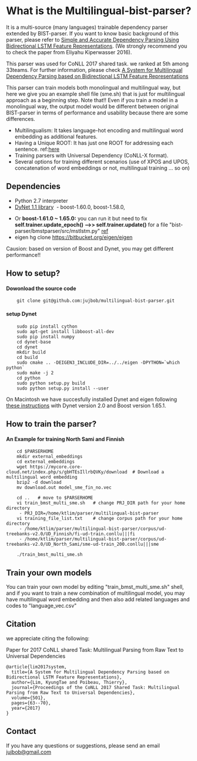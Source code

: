 # What is the Multilingual-bist-parser?

It is a multi-source (many languages) trainable dependency parser extended by BIST-parser. 
If you want to know basic background of this parser, please refer to [Simple and Accurate Dependency Parsing Using Bidirectional LSTM Feature Representations](https://www.transacl.org/ojs/index.php/tacl/article/viewFile/885/198). (We strongly recommend you to check the paper from Eliyahu Kiperwasser 2016). 

This parser was used for CoNLL 2017 shared task. we ranked at 5th among 33teams. For further information, please check [A System for Multilingual Dependency Parsing based on Bidirectional LSTM Feature Representations](http://www.aclweb.org/anthology/K17-3006)

This parser can train models both monolingual and multilingual way, but here we give you an example shell file (sme.sh) that is just for multilingual approach as a beginning step.
Note that!! Even if you train a model in a monolingual way, 
the output model would be different between original BIST-parser in terms of performance and usability because there are some differences.
 - Multilingualism: It takes language-hot encoding and multilingual word embedding as additional features.
 - Having a Unique ROOT: It has just one ROOT for addressing each sentence.  ref:[here](https://github.com/elikip/bist-parser/issues/10)
 - Training parsers with Universal Dependency (CoNLL-X format).
 - Several options for training different scenarios (use of XPOS and UPOS, concatenation of word embeddings or not, multilingual training ... so on)
 
 

## Dependencies

 * Python 2.7 interpreter
 * [DyNet 1.1 library](https://github.com/clab/dynet/tree/master/python)
  - boost-1.60.0, boost-1.58.0,  
  - Or <B>boost-1.61.0 ~ 1.65.0:</B> you can run it but need to fix <b>self.trainer.update_epoch() -->>  self.trainer.update()</B> for a file "bist-parser/bmstparser/src/mstlstm.py" [ref](https://github.com/elikip/bist-parser/issues/15)
  - eigen hg clone https://bitbucket.org/eigen/eigen 
 
 Causion: based on version of Boost and Dynet, you may get different performance!!

## How to setup?

#### Dowonload the source code
```
    git clone git@github.com:jujbob/multilingual-bist-parser.git
```
#### setup Dynet
```
    sudo pip install cython 
    sudo apt-get install libboost-all-dev
    sudo pip install numpy
    cd dynet-base
    cd dynet
    mkdir build
    cd build
    sudo cmake .. -DEIGEN3_INCLUDE_DIR=../../eigen -DPYTHON=`which python`
    sudo make -j 2 
    cd python
    sudo python setup.py build
    sudo python setup.py install --user
```

On Macintosh we have succesfully installed Dynet and eigen following [these instructions](https://github.com/clab/dynet/blob/master/doc/source/python.rst#manual-installation) with Dynet version 2.0 and Boost version 1.65.1.

## How to train the parser?

#### An Example for training North Sami and Finnish
```
    cd $PARSERHOME
    mkdir external_embeddings
    cd external_embeddings
    wget https://mycore.core-cloud.net/index.php/s/gbHTEsIllrbQVKy/download  # Download a multilingual word embedding
    bzip2 -d download
    mv download.out model_sme_fin_no.vec
    
    cd ..   # move to $PARSERHOME
    vi train_bmst_multi_sme.sh   # change PRJ_DIR path for your home directory
     - PRJ_DIR=/home/ktlim/parser/multilingual-bist-parser
    vi training_file_list.txt    # change corpus path for your home directory
     - /home/ktlim/parser/multilingual-bist-parser/corpus/ud-treebanks-v2.0/UD_Finnish/fi-ud-train.conllu|||fi
     - /home/ktlim/parser/multilingual-bist-parser/corpus/ud-treebanks-v2.0/UD_North_Sami/sme-ud-train_200.conllu|||sme
     
    ./train_bmst_multi_sme.sh 
```


## Train your own models

You can train your own model by editing "train_bmst_multi_sme.sh" shell, 
and if you want to train a new combination of multilingual model, 
you may have multilingual word embedding and then also add related languages and codes to "language_vec.csv"

## Citation
we appreciate citing the following: 

Paper for 2017 CoNLL shared Task: Multilingual Parsing from Raw Text to Universal Dependencies
```
@article{lim2017system,
  title={A System for Multilingual Dependency Parsing based on Bidirectional LSTM Feature Representations},
  author={Lim, KyungTae and Poibeau, Thierry},
  journal={Proceedings of the CoNLL 2017 Shared Task: Multilingual Parsing from Raw Text to Universal Dependencies},
  volume={501},
  pages={63--70},
  year={2017}
}
```

## Contact

If you have any questions or suggestions, please send an email jujbob@gmail.com

